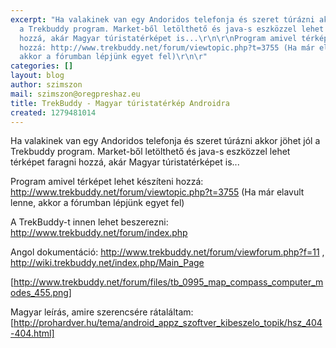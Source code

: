 ```yaml
---
excerpt: "Ha valakinek van egy Andoridos telefonja és szeret túrázni akkor jöhet jól
  a Trekbuddy program. Market-ből letölthető és java-s eszközzel lehet térképet faragni
  hozzá, akár Magyar túristatérképet is...\r\n\r\nProgram amivel térképet lehet készíteni
  hozzá: http://www.trekbuddy.net/forum/viewtopic.php?t=3755 (Ha már elavult lenne,
  akkor a fórumban lépjünk egyet fel)\r\n\r"
categories: []
layout: blog
author: szimszon
mail: szimszon@oregpreshaz.eu
title: TrekBuddy - Magyar túristatérkép Androidra
created: 1279481014
---
```

Ha valakinek van egy Andoridos telefonja és szeret túrázni akkor jöhet jól a Trekbuddy program. Market-ből letölthető és java-s eszközzel lehet térképet faragni hozzá, akár Magyar túristatérképet is...

Program amivel térképet lehet készíteni hozzá: http://www.trekbuddy.net/forum/viewtopic.php?t=3755 (Ha már elavult lenne, akkor a fórumban lépjünk egyet fel)

A TrekBuddy-t innen lehet beszerezni: http://www.trekbuddy.net/forum/index.php

Angol dokumentáció: http://www.trekbuddy.net/forum/viewforum.php?f=11 , http://wiki.trekbuddy.net/index.php/Main_Page

[http://www.trekbuddy.net/forum/files/tb_0995_map_compass_computer_modes_455.png]

Magyar leírás, amire szerencsére rátaláltam: [http://prohardver.hu/tema/android_appz_szoftver_kibeszelo_topik/hsz_404-404.html]
